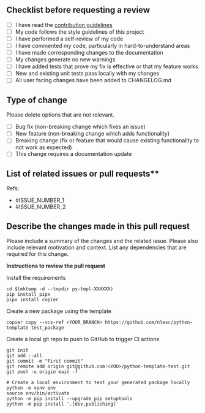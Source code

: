 ## Checklist before requesting a review
<!-- partly taken from https://axolo.co/blog/p/part-3-github-pull-request-template -->
- [ ] I have read the [contribution guidelines](https://github.com/NLeSC/python-template/blob/main/CONTRIBUTING.md)
- [ ] My code follows the style guidelines of this project
- [ ] I have performed a self-review of my code
- [ ] I have commented my code, particularly in hard-to-understand areas
- [ ] I have made corresponding changes to the documentation
- [ ] My changes generate no new warnings
- [ ] I have added tests that prove my fix is effective or that my feature works
- [ ] New and existing unit tests pass locally with my changes
- [ ] All user facing changes have been added to CHANGELOG.md
<!-- - [ ] Any dependent changes have been merged and published in downstream modules -->

## Type of change

Please delete options that are not relevant.

- [ ] Bug fix (non-breaking change which fixes an issue)
- [ ] New feature (non-breaking change which adds functionality)
- [ ] Breaking change (fix or feature that would cause existing functionality to not work as expected)
- [ ] This change requires a documentation update

## List of related issues or pull requests**

<!-- add all related issues to the list below -->
Refs:
- #ISSUE_NUMBER_1
- #ISSUE_NUMBER_2

## Describe the changes made in this pull request

Please include a summary of the changes and the related issue. Please also include relevant motivation and context. List any dependencies that are required for this change.

**Instructions to review the pull request**

<!-- remove/update what doesn't apply or add more if needed -->

Install the requirements

```
cd $(mktemp -d --tmpdir py-tmpl-XXXXXX)
pip install pipx
pipx install copier
```

Create a new package using the template

```
copier copy --vcs-ref <YOUR_BRANCH> https://github.com/nlesc/python-template test_package
```

Create a local git repo to push to GitHub to trigger CI actions
```
git init
git add --all
git commit -m "First commit"
git remote add origin git@github.com:<YOU>/python-template-test.git
git push -u origin main -f
```

```
# Create a local environment to test your generated package locally
python -m venv env
source env/bin/activate
python -m pip install --upgrade pip setuptools
python -m pip install '.[dev,publishing]'
```

<!-- Other steps -->
